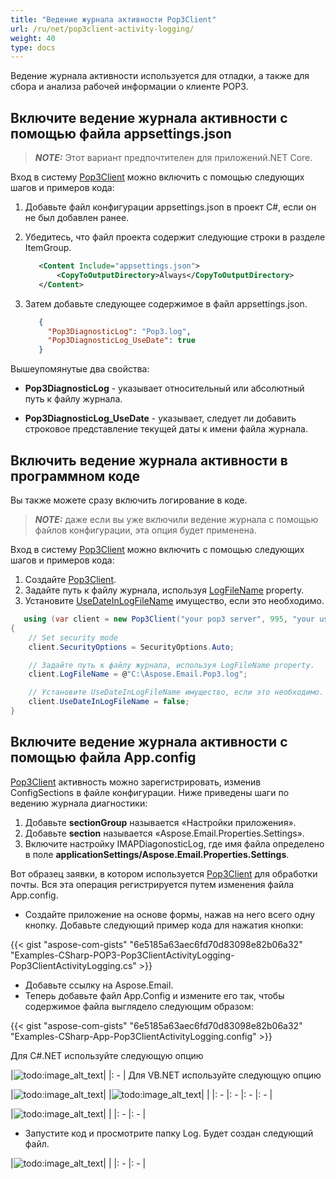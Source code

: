 ```yaml
---
title: "Ведение журнала активности Pop3Client"
url: /ru/net/pop3client-activity-logging/
weight: 40
type: docs
---
```


Ведение журнала активности используется для отладки, а также для сбора и анализа рабочей информации о клиенте POP3.

## **Включите ведение журнала активности с помощью файла appsettings.json**

> **_NOTE:_** Этот вариант предпочтителен для приложений.NET Core.

Вход в систему [Pop3Client](https://reference.aspose.com/email/net/aspose.email.clients.pop3/pop3client/) можно включить с помощью следующих шагов и примеров кода:

1. Добавьте файл конфигурации appsettings.json в проект C#, если он не был добавлен ранее.
2. Убедитесь, что файл проекта содержит следующие строки в разделе ItemGroup.

   ```xml
      <Content Include="appsettings.json">
          <CopyToOutputDirectory>Always</CopyToOutputDirectory>
      </Content>
   ```

3. Затем добавьте следующее содержимое в файл appsettings.json.

   ```json
      {
        "Pop3DiagnosticLog": "Pop3.log",
        "Pop3DiagnosticLog_UseDate": true
      }
   ```

Вышеупомянутые два свойства:

- **Pop3DiagnosticLog** - указывает относительный или абсолютный путь к файлу журнала.

- **Pop3DiagnosticLog_UseDate** - указывает, следует ли добавить строковое представление текущей даты к имени файла журнала.

## **Включить ведение журнала активности в программном коде**

Вы также можете сразу включить логирование в коде.

> **_NOTE:_** даже если вы уже включили ведение журнала с помощью файлов конфигурации, эта опция будет применена.

Вход в систему [Pop3Client](https://reference.aspose.com/email/net/aspose.email.clients.pop3/pop3client/) можно включить с помощью следующих шагов и примеров кода:

1. Создайте [Pop3Client](https://reference.aspose.com/email/net/aspose.email.clients.pop3/pop3client/).
2. Задайте путь к файлу журнала, используя [LogFileName](https://reference.aspose.com/email/net/aspose.email.clients/emailclient/logfilename/) property.
3. Установите [UseDateInLogFileName](https://reference.aspose.com/email/net/aspose.email.clients/emailclient/usedateinlogfilename/) имущество, если это необходимо.

```cs
   using (var client = new Pop3Client("your pop3 server", 995, "your username", "your password"))
{
    // Set security mode
    client.SecurityOptions = SecurityOptions.Auto;

    // Задайте путь к файлу журнала, используя LogFileName property.
    client.LogFileName = @"C:\Aspose.Email.Pop3.log";

    // Установите UseDateInLogFileName имущество, если это необходимо.
    client.UseDateInLogFileName = false;
}
```

## **Включите ведение журнала активности с помощью файла App.config**

[Pop3Client](https://reference.aspose.com/email/net/aspose.email.clients.pop3/pop3client/) активность можно зарегистрировать, изменив ConfigSections в файле конфигурации. Ниже приведены шаги по ведению журнала диагностики:

1. Добавьте **sectionGroup** называется «Настройки приложения».
1. Добавьте **section** называется «Aspose.Email.Properties.Settings».
1. Включите настройку IMAPDiagonosticLog, где имя файла определено в поле **applicationSettings/Aspose.Email.Properties.Settings**.

Вот образец заявки, в котором используется [Pop3Client](https://reference.aspose.com/email/net/aspose.email.clients.pop3/pop3client/) для обработки почты. Вся эта операция регистрируется путем изменения файла App.config.

- Создайте приложение на основе формы, нажав на него всего одну кнопку. Добавьте следующий пример кода для нажатия кнопки:

{{< gist "aspose-com-gists" "6e5185a63aec6fd70d83098e82b06a32" "Examples-CSharp-POP3-Pop3ClientActivityLogging-Pop3ClientActivityLogging.cs" >}}

- Добавьте ссылку на Aspose.Email.
- Теперь добавьте файл App.Config и измените его так, чтобы содержимое файла выглядело следующим образом:

{{< gist "aspose-com-gists" "6e5185a63aec6fd70d83098e82b06a32" "Examples-CSharp-App-Pop3ClientActivityLogging.config" >}}

Для C#.NET используйте следующую опцию

|![todo:image_alt_text](pop3client-activity-logging_1.png)|
|: - |
Для VB.NET используйте следующую опцию

|![todo:image_alt_text](pop3client-activity-logging_1.png)| |![todo:image_alt_text](pop3client-activity-logging_3.png)| |
|: - |: - |: - |: - |

|![todo:image_alt_text](pop3client-activity-logging_4.png)| |
|: - |: - |

- Запустите код и просмотрите папку Log. Будет создан следующий файл.

|![todo:image_alt_text](pop3client-activity-logging_5.png)| |
|: - |: - |
